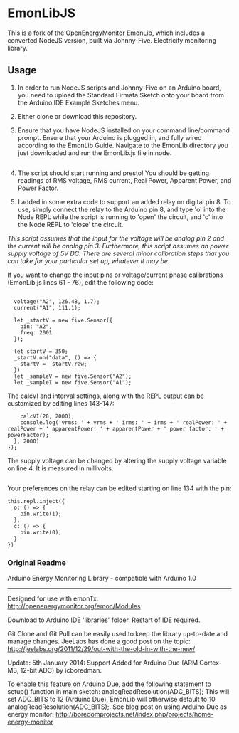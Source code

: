# EmonLibJS

This is a fork of the OpenEnergyMonitor EmonLib, which includes a converted NodeJS version, built via Johnny-Five. Electricity monitoring library.

## Usage

1. In order to run NodeJS scripts and Johnny-Five on an Arduino board, you need to upload the Standard Firmata Sketch onto your board from the Arduino IDE Example Sketches menu.

2. Either clone or download this repository.

3. Ensure that you have NodeJS installed on your command line/command prompt. Ensure that your Arduino is plugged in, and fully wired according to the EmonLib Guide. Navigate to the EmonLib directory you just downloaded and run the EmonLib.js file in node.
``` node EmonLib.js

```

4. The script should start running and presto! You should be getting readings of RMS voltage, RMS current, Real Power, Apparent Power, and Power Factor.

5. I added in some extra code to support an added relay on digital pin 8. To use, simply connect the relay to the Arduino pin 8, and type 'o' into the Node REPL while the script is running to 'open' the circuit, and 'c' into the Node REPL to 'close' the circuit.

*This script assumes that the input for the voltage will be analog pin 2 and the current will be analog pin 3. Furthermore, this script assumes an power supply voltage of 5V DC. There are several minor calibration steps that you can take for your particular set up, whatever it may be.*


If you want to change the input pins or voltage/current phase calibrations (EmonLib.js lines 61 - 76), edit the following code:
```board.on("ready", () => {

  voltage("A2", 126.48, 1.7);
  current("A1", 111.1);

  let _startV = new five.Sensor({
    pin: "A2",
    freq: 2001
  });

  let startV = 350;
  _startV.on("data", () => {
    startV = _startV.raw;
  })
  let _sampleV = new five.Sensor("A2");
  let _sampleI = new five.Sensor("A1");
```
The calcVI and interval settings, along with the REPL output can be customized by editing lines 143-147:
```  setInterval(() => {
    calcVI(20, 2000);
    console.log('vrms: ' + vrms + ' irms: ' + irms + ' realPower: ' + realPower + ' apparentPower: ' + apparentPower + ' power factor: ' + powerFactor);
  }, 2000)
});
```
The supply voltage can be changed by altering the supply voltage variable on line 4. It is measured in millivolts.
```const supplyVoltage = 5000;

```
Your preferences on the relay can be edited starting on line 134 with the pin:
```let pin = new five.Pin(8);
this.repl.inject({
  o: () => {
    pin.write(1);
  },
  c: () => {
    pin.write(0);
  }
})
```

### Original Readme
Arduino Energy Monitoring Library - compatible with Arduino 1.0
*****************************************************************

Designed for use with emonTx: http://openenergymonitor.org/emon/Modules

Download to Arduino IDE 'libraries' folder. Restart of IDE required.

Git Clone and Git Pull can be easily used to keep the library up-to-date and manage changes.
JeeLabs has done a good post on the topic: http://jeelabs.org/2011/12/29/out-with-the-old-in-with-the-new/



Update: 5th January 2014: Support Added for Arduino Due (ARM Cortex-M3, 12-bit ADC) by icboredman.

To enable this feature on Arduino Due, add the following statement to setup() function in main sketch:
analogReadResolution(ADC_BITS); This will set ADC_BITS to 12 (Arduino Due), EmonLib will otherwise default to 10 analogReadResolution(ADC_BITS);.
See blog post on using Arduino Due as energy monitor: http://boredomprojects.net/index.php/projects/home-energy-monitor
